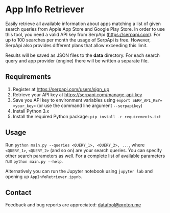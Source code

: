 # App Info Retriever
Easily retrieve all available information about apps matching a list of given search queries from Apple App Store and 
Google Play Store. In order to use this tool, you need a valid API key from SerpApi (https://serpapi.com). For up to 
100 searches per month the usage of SerpApi is free. However, SerpApi also provides different plans that allow
exceeding this limit.

Results will be saved as JSON files to the **data** directory. For each search query and app provider (engine) there 
will be written a separate file.

## Requirements
1. Register at https://serpapi.com/users/sign_up
2. Retrieve your API key at https://serpapi.com/manage-api-key
3. Save you API key to environment variables using  `export SERP_API_KEY=<your_key>` (or use the command line argument 
`--serpapikey`)
4. Install Python 3.x
5. Install the required Python package: `pip install -r requirements.txt`

## Usage
Run `python main.py --queries <QUERY_1>, <QUERY_2>, ...`, where  `<QUERY_1>`, `<QUERY_2>` (and so on) are your search 
queries. You can specify other search parameters as well. For a complete list of available parameters run 
`python main.py --help`.

Alternatively you can run the Jupyter notebook using `jupyter lab` and opening up `AppInfoRetriever.ipynb`. 

## Contact
Feedback and bug reports are appreciated: datafool@proton.me
